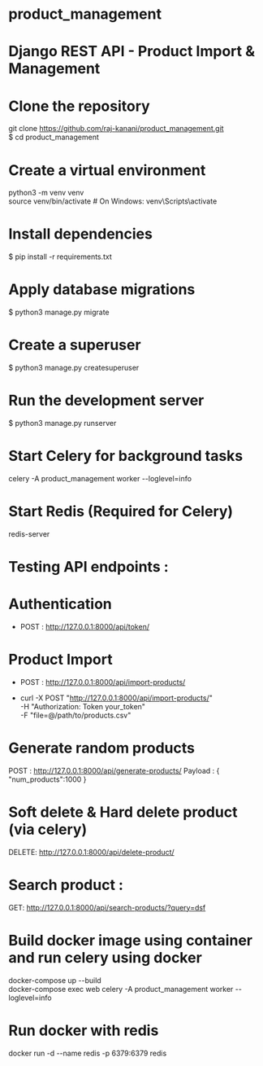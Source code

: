 # product_management
# Django REST API - Product Import & Management  

# Clone the repository

git clone https://github.com/raj-kanani/product_management.git  
$ cd product_management  

# Create a virtual environment  
 python3 -m venv venv  
source venv/bin/activate  # On Windows: venv\Scripts\activate  

# Install dependencies  
$ pip install -r requirements.txt  

# Apply database migrations  
$ python3 manage.py migrate  

# Create a superuser  
$ python3 manage.py createsuperuser  

# Run the development server  
$ python3 manage.py runserver  

# Start Celery for background tasks  
celery -A product_management worker --loglevel=info  

# Start Redis (Required for Celery)  
redis-server  


# Testing API endpoints : 

# Authentication

- POST : http://127.0.0.1:8000/api/token/	


# Product Import

- POST : http://127.0.0.1:8000/api/import-products/	


- curl -X POST "http://127.0.0.1:8000/api/import-products/" \
     -H "Authorization: Token your_token" \
     -F "file=@/path/to/products.csv"

# Generate random products
POST : http://127.0.0.1:8000/api/generate-products/
Payload : 
{
    "num_products":1000
}
# Soft delete & Hard delete product (via celery)
DELETE:	http://127.0.0.1:8000/api/delete-product/	

# Search product :
GET: http://127.0.0.1:8000/api/search-products/?query=dsf

# Build docker image using container and run celery using docker

docker-compose up --build  
docker-compose exec web celery -A product_management worker --loglevel=info  


# Run docker with redis
docker run -d --name redis -p 6379:6379 redis


